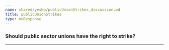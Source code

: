 ```yaml
---
name: shared/yesNo/publicUnionStrikes_discussion.md
title: publicUnionStrikes
type: noResponse
---
```


### Should public sector unions have the right to strike?

---


